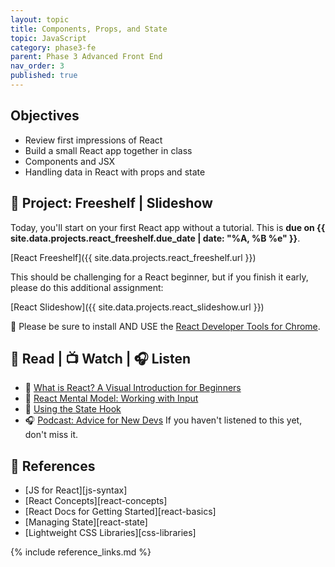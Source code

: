 ```yaml
---
layout: topic
title: Components, Props, and State
topic: JavaScript
category: phase3-fe
parent: Phase 3 Advanced Front End
nav_order: 3
published: true
---
```


## Objectives

- Review first impressions of React
- Build a small React app together in class
- Components and JSX
- Handling data in React with props and state

## 🎯 Project: Freeshelf | Slideshow

Today, you'll start on your first React app without a tutorial. This is **due on {{ site.data.projects.react_freeshelf.due_date | date: "%A, %B %e" }}**.

[React Freeshelf]({{ site.data.projects.react_freeshelf.url }})

This should be challenging for a React beginner, but if you finish it early, please do this additional assignment:

[React Slideshow]({{ site.data.projects.react_slideshow.url }})

🧰 Please be sure to install AND USE the [React Developer Tools for Chrome](https://chrome.google.com/webstore/detail/react-developer-tools/fmkadmapgofadopljbjfkapdkoienihi?hl=en).

## 📖 Read | 📺 Watch | 🎧 Listen

- 📖 [What is React? A Visual Introduction for Beginners](https://learnreact.design/posts/what-is-react)
- 📖 [React Mental Model: Working with Input](https://learnreact.design/posts/react-mental-model-html-input)
- 📖 [Using the State Hook](https://reactjs.org/docs/hooks-state.html)
- 🎧 [Podcast: Advice for New Devs](https://syntax.fm/show/382/advice-for-new-devs) If you haven't listened to this yet, don't miss it.

## 🔖 References

- [JS for React][js-syntax]
- [React Concepts][react-concepts]
- [React Docs for Getting Started][react-basics]
- [Managing State][react-state]
- [Lightweight CSS Libraries][css-libraries]

{% include reference_links.md %}
